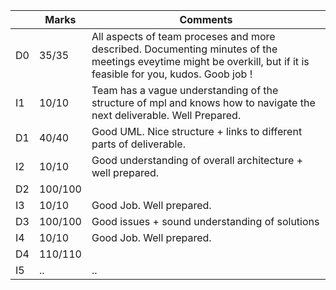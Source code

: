 |                |Marks                         |Comments                     |
|----------------|-------------------------------|-----------------------------|
|D0 | 35/35 |All aspects of team proceses and more described. Documenting minutes of the meetings eveytime might be overkill, but if it is feasible for you, kudos. Goob job !            |
|I1 | 10/10 |Team has a vague understanding of the structure of mpl and knows how to navigate the next deliverable. Well Prepared.      |
|D1 | 40/40 |Good UML. Nice structure + links to different parts of deliverable.           |
|I2 | 10/10 |Good understanding of overall architecture + well prepared.           |
|D2 | 100/100 |         |
|I3 | 10/10 |Good Job. Well prepared.           |
|D3 | 100/100 |Good issues + sound understanding of solutions          |
|I4 | 10/10 |Good Job. Well prepared.           |
|D4 | 110/110 |          |
|I5 | .. | ..          |
